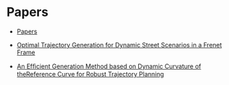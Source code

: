 # Papers

- [Papers](#papers)

- [Optimal Trajectory Generation for Dynamic Street Scenarios in a Frenet Frame](https://www.researchgate.net/publication/224156269_Optimal_Trajectory_Generation_for_Dynamic_Street_Scenarios_in_a_Frenet_Frame)

- [An Efﬁcient Generation Method based on Dynamic Curvature of theReference Curve for Robust Trajectory Planning](https://www.researchgate.net/publication/348078602_An_Efficient_Generation_Method_based_on_Dynamic_Curvature_of_the_Reference_Curve_for_Robust_Trajectory_Planning)





